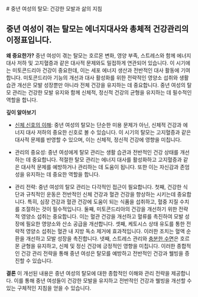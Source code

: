 

﻿# 중년 여성의 탈모: 건강한 모발과 삶의 지침

## 중년 여성이 겪는 탈모는 에너지대사와 총체적 건강관리의 이정표입니다.

**왜 중요한가?** 
중년 여성이 겪는 탈모는 호르몬 변화, 영양 부족, 스트레스와 함께 에너지 대사 저하 및 고지혈증과 같은 대사적 문제와도 밀접하게 연관되어 있습니다. 이 시기에는 미토콘드리아 건강이 중요한데, 이는 세포 에너지 생산과 전반적인 대사 활동에 기여합니다. 미토콘드리아 기능의 개선과 대사 활성화를 위한 전략적인 영양소 섭취와 생활 습관 개선은 모발 성장뿐만 아니라 전체 건강을 유지하는 데 중요합니다. 중년 여성의 탈모 관리는 건강한 모발 유지와 함께 신체적, 정신적 건강의 균형을 유지하는 데 필수적인 역할을 합니다. 

**깊이 알아보기**

- [신체 신호의 이해](/m03/m0306): 중년 여성의 탈모는 단순한 미용 문제가 아닌, 신체적 건강과 에너지 대사 저하의 중요한 신호로 볼 수 있습니다. 이 시기의 탈모는 고지혈증과 같은 대사적 문제를 반영할 수 있으며, 이는 신체적, 정신적 건강에 영향을 미칩니다. 

- 관리의 중요성: 중년 여성에게 탈모 관리는 생활 습관과 전반적인 건강 상태를 개선하는 데 중요합니다. 적절한 탈모 관리는 에너지 대사를 활성화하고 고지혈증과 같은 대사적 문제를 예방하거나 관리하는 데 도움이 됩니다. 또한 이는 자신감과 존엄성을 유지하는 데 중요한 역할을 합니다. 

- 관리 전략: 중년 여성의 탈모 관리는 다각적인 접근이 필요합니다. 
첫째, 건강한 식단과 규칙적인 운동은 전반적인 신체 건강과 혈관 건강을 향상하는 시키는데 중요합니다. 특히, 심장 건강과 혈관 건강에 도움이 되는 식품을 섭취하고, 혈중 지질 수치를 조절하는 것이 필수적입니다. 
둘째, 미토콘드리아의 건강을 개선하기 위한 전략적 영양소 섭취는 중요합니다. 이는 혈관 건강을 개선하고 혈류를 촉진하여 모발 성장에 필요한 영양소와 산소 공급을 개선합니다. 
셋째, 케토시스 상태 유도를 통한 전략적 영양소 섭취는 혈관 내 지방 독소 제거에 효과적입니다. 이러한 조치는 혈액 순환을 개선하고 모발 성장을 촉진합니다. 
넷째, 스트레스 관리와 [충분한 수면](/m04/m0401/m040102/m04010211)은 호르몬 균형을 유지하고, 신체 및 정신 건강에 긍정적인 영향을 미칩니다. 이러한 종합적인 건강 관리 전략을 통해 중년 여성은 탈모를 예방하고 전반적인 건강과 웰빙을 증진할 수 있습니다. 

**결론**
이 개선된 내용은 중년 여성의 탈모에 대한 종합적인 이해와 관리 전략을 제공합니다. 이를 통해 중년 여성들이 건강한 모발을 유지하고 전반적인 건강과 웰빙을 개선할 수 있는 구체적인 지침을 얻을 수 있습니다.
<!--stackedit_data:
eyJoaXN0b3J5IjpbLTE3Mzc3OTk4MzcsNjQyMTA4ODMsMTgzMz
I5MTk5OCwtNjcyNjIyMyw1Njk3MzYxMDRdfQ==
-->